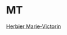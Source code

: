# MT
[Herbier Marie-Victorin](http://www.irbv.umontreal.ca/recherche/collections/herbier-marie-victorin)
